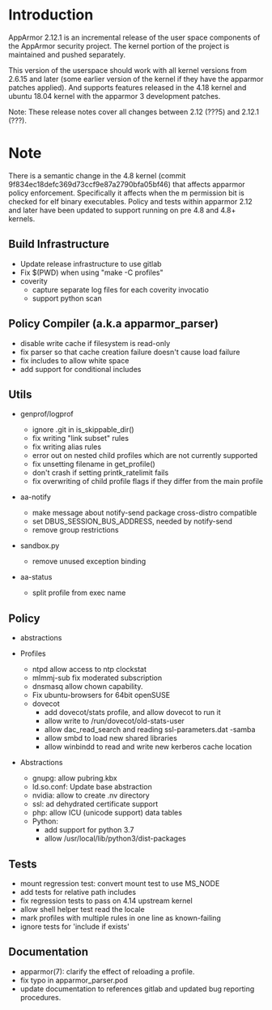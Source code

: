 Introduction
============

AppArmor 2.12.1 is an incremental release of the user space components
of the AppArmor security project. The kernel portion of the project
is maintained and pushed separately.

This version of the userspace should work with all kernel versions from
2.6.15 and later (some earlier version of the kernel if they have the
apparmor patches applied). And supports features released in the 4.18
kernel and ubuntu 18.04 kernel with the apparmor 3 development patches.

Note: These release notes cover all changes between 2.12 (???5)
and 2.12.1 (???).


Note
====

There is a semantic change in the 4.8 kernel (commit
9f834ec18defc369d73ccf9e87a2790bfa05bf46) that affects apparmor policy
enforcement. Specifically it affects when the m permission bit is
checked for elf binary executables. Policy and tests within apparmor
2.12 and later have been updated to support running on pre 4.8 and 4.8+ kernels.

    


Build Infrastructure
--------------------
- Update release infrastructure to use gitlab
- Fix $(PWD) when using "make -C profiles"
- coverity
   - capture separate log files for each coverity invocatio
   - support python scan


Policy Compiler (a.k.a apparmor\_parser)
----------------------------------------
- disable write cache if filesystem is read-only
- fix parser so that cache creation failure doesn't cause load failure
- fix includes to allow white space
- add support for conditional includes


Utils
-----
-  genprof/logprof
   - ignore .git in is_skippable_dir()
   - fix writing "link subset" rules
   - fix writing alias rules
   - error out on nested child profiles which are not currently supported
   - fix unsetting filename in get_profile()
   - don't crash if setting printk_ratelimit fails
   - fix overwriting of child profile flags if they differ from the main profile

-   aa-notify
    - make message about notify-send package cross-distro compatible
    - set DBUS_SESSION_BUS_ADDRESS, needed by notify-send
    - remove group restrictions

-   sandbox.py
    - remove unused exception binding

-  aa-status
   - split profile from exec name

Policy
------

-   abstractions

- Profiles
  - ntpd allow access to ntp clockstat
  - mlmmj-sub fix moderated subscription
  - dnsmasq allow chown capability.
  - Fix ubuntu-browsers for 64bit openSUSE
  - dovecot
     - add dovecot/stats profile, and allow dovecot to run it
     - allow write to /run/dovecot/old-stats-user
     - allow dac_read_search and reading ssl-parameters.dat
  -samba
    - allow smbd to load new shared libraries
    - allow winbindd to read and write new kerberos cache location

- Abstractions
  - gnupg: allow pubring.kbx
  - ld.so.conf: Update base abstraction
  - nvidia: allow to create .nv directory
  - ssl: ad dehydrated certificate support
  - php: allow ICU (unicode support) data tables
  - Python:
    - add support for python 3.7
    - allow /usr/local/lib/python3/dist-packages


Tests
-----
- mount regression test: convert mount test to use MS_NODE
- add tests for relative path includes
- fix regression tests to pass on 4.14 upstream kernel
- allow shell helper test read the locale
- mark profiles with multiple rules in one line as known-failing
- ignore tests for 'include if exists'

Documentation
-------------
- apparmor(7): clarify the effect of reloading a profile.
- fix typo in apparmor_parser.pod
- update documentation to references gitlab and updated bug reporting procedures.


